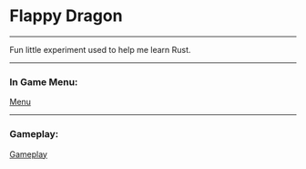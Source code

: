 # Flappy Dragon
---

Fun little experiment used to help me learn Rust.

--- 

### In Game Menu:

[Menu](/img/menu.png)

---

### Gameplay:

[Gameplay](/img/game.png)